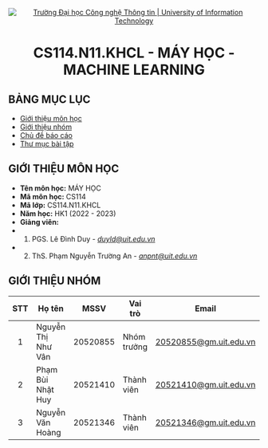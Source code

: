 <!-- Banner -->
<p align="center">
  <a href="https://www.uit.edu.vn/" title="Trường Đại học Công nghệ Thông tin" style="border: none;">
    <img src="https://i.imgur.com/WmMnSRt.png" alt="Trường Đại học Công nghệ Thông tin | University of Information Technology">
  </a>
</p>

<!-- Title -->
<h1 align="center"><b>CS114.N11.KHCL - MÁY HỌC - MACHINE LEARNING</b></h1>


## BẢNG MỤC LỤC
* [Giới thiệu môn học](#giới-thiệu-môn-học)
* [Giới thiệu nhóm](#giới-thiệu-nhóm)
* [Chủ đề báo cáo](#chủ-đề-báo-cáo)
* [Thư mục bài tập](#thư-mục-bài-tập-tuần)
<!--* [Tổng kết môn học](https://github.com/.../CS112.L21/blob/main/SummaryReport)-->


## GIỚI THIỆU MÔN HỌC
* **Tên môn học:** MÁY HỌC
* **Mã môn học:** CS114
* **Mã lớp:** CS114.N11.KHCL
* **Năm học:** HK1 (2022 - 2023)
* **Giảng viên:** 
* 1. PGS. Lê Đình Duy - *duyld@uit.edu.vn*
* 2. ThS. Phạm Nguyễn Trường An - *anpnt@uit.edu.vn*

## GIỚI THIỆU NHÓM
| STT | Họ tên | MSSV | Vai trò | Email | Github | Facebook |
| :---: | --- | --- | --- | --- | --- | --- |
| 1 | Nguyễn Thị Như Vân | 20520855 | Nhóm trưởng | 20520855@gm.uit.edu.vn | [nhwzaan](https://github.com/nhwzaam) | [vanntn](https://www.facebook.com/xxnhwzaan/) |
| 2 | Phạm Bùi Nhật Huy | 20521410 | Thành viên | 20521410@gm.uit.edu.vn | [mysteryrune](https://github.com/MysteryRune) | [huypbn](https://www.facebook.com/huy.phambuinhat/) |
| 3 | Nguyễn Văn Hoàng | 20521346 | Thành viên | 20521346@gm.uit.edu.vn | [Hoangcurly1305](https://github.com/Hoangcurly1305) | [hoangnv](https://www.facebook.com/curly.uit) |

